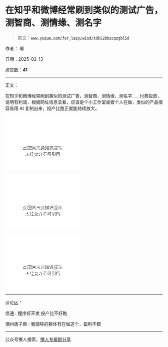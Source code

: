 # 在知乎和微博经常刷到类似的测试广告，测智商、测情缘、测名字

> 原文：[`www.yuque.com/for_lazy/wind/tdk52bbzcqzgbl5d`](https://www.yuque.com/for_lazy/wind/tdk52bbzcqzgbl5d)

作者： 嘟

日期：2025-02-13

点赞数：**41**

* * *

正文：

在知乎和微博经常刷到类似的测试广告，测智商、测情缘、测名字……付费投放，说明有利润，根据网址信息去看，应该是个小工作室或者个人在做，类似的产品很容易用 AI 复制出来，投产比跑正就能持续放大。

![](img/324df11cd84914112a3e9320f544ea48.png "None")

![](img/e9d08762181188dcd356145c74a17a5a.png "None")

![](img/84be0bc4f74bc35242525def0c0cbf8a.png "None")

* * *

评论区：

信通 : 程序好开发 投产比不好跑

潮州痞子蔡 : 我辅导的群体有在做这个，盈利不错

* * *

公众号懒人搜索，[懒人专属群分享](https://lazybook.fun/#/blog/group)